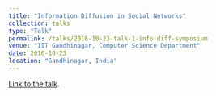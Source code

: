 ```yaml
---
title: "Information Diffusion in Social Networks"
collection: talks
type: "Talk"
permalink: /talks/2016-10-23-talk-1-info-diff-symposium
venue: "IIT Gandhinagar, Computer Science Department"
date: 2016-10-23
location: "Gandhinagar, India"
---
```


[Link to the talk](../files/23-10-2016-Information-Diffusion-Symposium-Talk.pdf).


